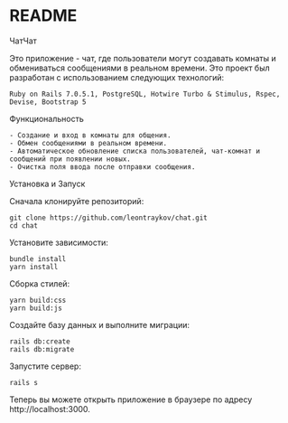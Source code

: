 # README

ЧатЧат

Это приложение - чат, где пользователи могут создавать комнаты и обмениваться сообщениями в реальном времени. Это проект был разработан с использованием следующих технологий:

    Ruby on Rails 7.0.5.1, PostgreSQL, Hotwire Turbo & Stimulus, Rspec, Devise, Bootstrap 5

Функциональность

    - Создание и вход в комнаты для общения.
    - Обмен сообщениями в реальном времени.
    - Автоматическое обновление списка пользователей, чат-комнат и сообщений при появлении новых.
    - Очистка поля ввода после отправки сообщения.

Установка и Запуск

Сначала клонируйте репозиторий:

    git clone https://github.com/leontraykov/chat.git
    cd chat

Установите зависимости:

    bundle install
    yarn install

Сборка стилей:

    yarn build:css
    yarn build:js

Создайте базу данных и выполните миграции:

    rails db:create
    rails db:migrate

Запустите сервер:

    rails s

Теперь вы можете открыть приложение в браузере по адресу http://localhost:3000.
